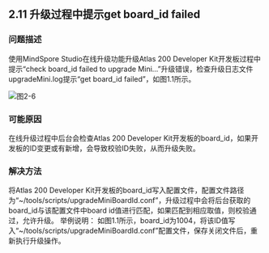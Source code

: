 ## 2.11 升级过程中提示get board_id failed
### 问题描述
使用MindSpore Studio在线升级功能升级Atlas 200 Developer Kit开发板过程中提示“check board_id failed to upgrade Mini...”升级错误，检查升级日志文件upgradeMini.log提示“get board_id failed”，如图1.1所示。

![图2-6](https://gitee.com/Atlas200DK/FAQ/raw/master/part2/img/2-6.jpg)


### 可能原因
在线升级过程中后台会检查Atlas 200 Developer Kit开发板的board_id，如果开发板的ID变更或有新增，会导致校验ID失败，从而升级失败。
### 解决方法
将Atlas 200 Developer Kit开发板的board_id写入配置文件，配置文件路径为“~/tools/scripts/upgradeMiniBoardId.conf”，升级过程中会将后台获取的board_id与该配置文件中board id值进行匹配，如果匹配到相应取值，则校验通过，允许升级。
举例说明：
如图1.1所示，board_id为1004，将该ID值写入“~/tools/scripts/upgradeMiniBoardId.conf”配置文件，保存关闭文件后，重新执行升级操作。
